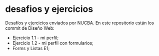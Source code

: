 # desafios y ejercicios
Desafíos y ejercicios enviados por NUCBA. 
En este repositorio están los commit de Diseño Web:
- Ejercicio 1.1 - mi perfil;
- Ejercicio 1.2 - mi perfil con formularios;
- Forms y Listas E1;
